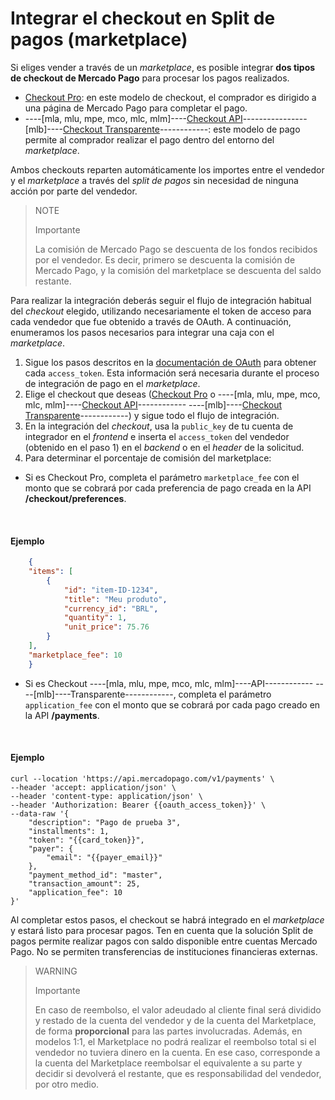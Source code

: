# Integrar el checkout en Split de pagos (marketplace)

Si eliges vender a través de un _marketplace_, es posible integrar **dos tipos de checkout de Mercado Pago** para procesar los pagos realizados.

* [Checkout Pro](/developers/es/guides/checkout-pro/landing): en este modelo de checkout, el comprador es dirigido a una página de Mercado Pago para completar el pago.
* ----[mla, mlu, mpe, mco, mlc, mlm]----[Checkout API](/developers/es/guides/checkout-api/introduction)----------------[mlb]----[Checkout Transparente](/developers/es/guides/checkout-api/introduction)------------: este modelo de pago permite al comprador realizar el pago dentro del entorno del _marketplace_.

Ambos checkouts reparten automáticamente los importes entre el vendedor y el _marketplace_ a través del _split de pagos_ sin necesidad de ninguna acción por parte del vendedor.

> NOTE
>
> Importante
>
> La comisión de Mercado Pago se descuenta de los fondos recibidos por el vendedor. Es decir, primero se descuenta la comisión de Mercado Pago, y la comisión del marketplace se descuenta del saldo restante.

Para realizar la integración deberás seguir el flujo de integración habitual del _checkout_ elegido, utilizando necesariamente el token de acceso para cada vendedor que fue obtenido a través de OAuth. A continuación, enumeramos los pasos necesarios para integrar una caja con el _marketplace_.

1. Sigue los pasos descritos en la [documentación de OAuth](/developers/es/guides/additional-content/security/oauth/introduction) para obtener cada `access_token`. Esta información será necesaria durante el proceso de integración de pago en el _marketplace_.
2. Elige el checkout que deseas ([Checkout Pro](/developers/es/guides/checkout-pro/landing) o ----[mla, mlu, mpe, mco, mlc, mlm]----[Checkout API](/developers/es/guides/checkout-api/introduction)------------ ----[mlb]----[Checkout Transparente](/developers/es/guides/checkout-api/introduction)------------) y sigue todo el flujo de integración.
3. En la integración del _checkout_, usa la `public_key` de tu cuenta de integrador en el _frontend_ e inserta el `access_token` del vendedor (obtenido en el paso 1) en el _backend_ o en el _header_ de la solicitud.
4. Para determinar el porcentaje de comisión del marketplace:

  - Si es Checkout Pro, completa el parámetro `marketplace_fee` con el monto que se cobrará por cada preferencia de pago creada en la API **/checkout/preferences**.

<br>

#### Ejemplo

```json
    {
    "items": [
        {
            "id": "item-ID-1234",
            "title": "Meu produto",
            "currency_id": "BRL",
            "quantity": 1,
            "unit_price": 75.76
        }
    ],
    "marketplace_fee": 10
    }
```

  - Si es Checkout ----[mla, mlu, mpe, mco, mlc, mlm]----API------------ ----[mlb]----Transparente------------, completa el parámetro `application_fee` con el monto que se cobrará por cada pago creado en la API **/payments**.

<br>

#### Ejemplo

```curl
curl --location 'https://api.mercadopago.com/v1/payments' \
--header 'accept: application/json' \
--header 'content-type: application/json' \
--header 'Authorization: Bearer {{oauth_access_token}}' \
--data-raw '{
    "description": "Pago de prueba 3",
    "installments": 1,
    "token": "{{card_token}}",
    "payer": {
        "email": "{{payer_email}}"
    },
    "payment_method_id": "master",
    "transaction_amount": 25,
    "application_fee": 10
}'
```

Al completar estos pasos, el checkout se habrá integrado en el _marketplace_ y estará listo para procesar pagos. Ten en cuenta que la solución Split de pagos permite realizar pagos con saldo disponible entre cuentas Mercado Pago. No se permiten transferencias de instituciones financieras externas.

> WARNING
>
> Importante
>
> En caso de reembolso, el valor adeudado al cliente final será dividido y restado de la cuenta del vendedor y de la cuenta del Marketplace, de forma **proporcional** para las partes involucradas. Además, en modelos 1:1, el Marketplace no podrá realizar el reembolso total si el vendedor no tuviera dinero en la cuenta. En ese caso, corresponde a la cuenta del Marketplace reembolsar el equivalente a su parte y decidir si devolverá el restante, que es responsabilidad del vendedor, por otro medio.